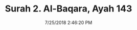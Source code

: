 ---
title       : "Surah 2. Al-Baqara, Ayah 143"
date        : 7/25/2018 2:46:20 PM
draft       : false
type        : "quran"
layout      : "compare"
BookCode    : "CMP"
SurahNumber : "2"
AyahNumber  : "143"
TotalAyah   : "286"
---